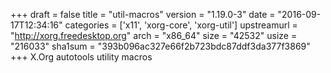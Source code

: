 +++
draft = false
title = "util-macros"
version = "1.19.0-3"
date = "2016-09-17T12:34:16"
categories = ['x11', 'xorg-core', 'xorg-util']
upstreamurl = "http://xorg.freedesktop.org"
arch = "x86_64"
size = "42532"
usize = "216033"
sha1sum = "393b096ac327e66f2b723bdc87ddf3da377f3869"
+++
X.Org autotools utility macros
